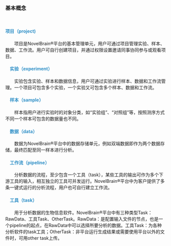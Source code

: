 ###  **基本概念**

<div style="height:15px"></div>

#### **<i class="fa fa-fw fa-folder" style="color:#3090C7;"/></i><span style="color:#3090C7">项目（project)　</span>**

&emsp;&emsp;项目是NovelBrain®平台的基本管理单元，用户可通过项目管理实验、样本、数据、工作流。用户可自行创建项目，并通过权限设置邀请同事协同参与或观看项目。
&nbsp;
####  **<i class="fa fa-line-chart" aria-hidden="true" style=color:#3090C7/></i>　</span></i><span style="color:#3090C7">实验（experiment）**
&emsp;&emsp;实验包含实验、样本和数据信息，用户可通过实验进行样本、数据和工作流管理。一个项目可包含多个实验，一个实验又可包含多个样本、数据和工作流。
&nbsp;　　　　
####  **<i class="fa fa-fw fa-desktop"  style=color:#3090C7/>　</span></i><span style="color:#3090C7">样本（sample）**
&emsp;&emsp;样本指用户进行实验时的对象分类，如“实验组”、“对照组”等，按照测序方式不同一个样本可包含的数据量也不同。 
&nbsp;　　
####  **<i class="fa fa-calendar-o" aria-hidden="true"  style=color:#3090C7></i></span></i><span style="color:#3090C7">　数据（data）**
&emsp;&emsp;数据为NovelBrain®平台中的数据存储单元，例如双端数据即作为两个数据存储，最终匹配至同一样本进行分析。
&nbsp;　　
####  **<i class="fa fa-share-alt" aria-hidden="true" style=color:#3090C7/></i></span></i><span style="color:#3090C7">　工作流（pipeline）**
&emsp;&emsp;分析数据的流程，至少包含一个工具（task），某些工具的输出可作为多个下游工具的输入，相互独立的工具可并发运行。NovelBrain®平台中为客户提供了多条一键式运行的分析流程，用户也可自行建立工作流。
&nbsp;　　
####  **<i class="fa fa-cog" aria-hidden="true" style=color:#3090C7/></i></span></i><span style="color:#3090C7">　工具（task）**
&emsp;&emsp;用于分析数据的生物信息软件。NovelBrain®平台中有三种类型Task：RawData、工具Task、OtherTask。RawData：是配置输入文件的节点，也是一个pipeline的起点，在RawData中可以选择所要分析的数据。工具Task：为各种分析软件的task工具；OtherTask：非平台运行生成结果或需要使用平台以外的文件时，可用other task上传。